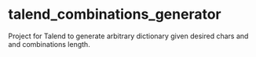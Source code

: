 # talend_combinations_generator
Project for Talend to generate arbitrary dictionary given desired chars and and combinations length.
